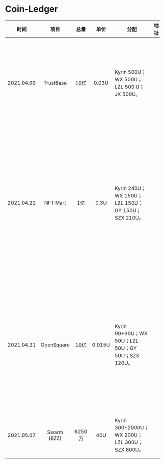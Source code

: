 # Coin-Ledger
|    时间    |    项目     |  总量  |  单价  | 分配                                               | 地址 | 备注                                                         |
| :--------: | :---------: | :----: | :----: | -------------------------------------------------- | ---- | ------------------------------------------------------------ |
| 2021.04.09 |  TrustBase  |  10亿  | 0.03U  | Kyrin 500U；WX 500U；LZL 500 U；JX 500U。          |      | 第一次释放20%；第二次释放30%；第三次释放30%；第四次释放20%。 |
| 2021.04.21 |  NFT Mart   |  1亿   |  0.3U  | Kyrin 240U；WX 150U；LZL 150U；GY 150U；SZX 210U。 |      | 第一次释放20%；第二次释放20%；第三次释放20%；第四次释放20%；第五次释放20%。上所大概5月，时间未定。 |
| 2021.04.21 | OpenSquare  |  10亿  | 0.015U | Kyrin 90+90U；WX 50U；LZL 50U；GY 50U；SZX 120U。  |      | 第一次释放20%；第二次释放20%；第三次释放20%；第四次释放20%；第五次释放20%。上所时间待定。 |
| 2021.05.07 | Swarm (BZZ) | 6250万 |  40U   | Kyrin 300+2000U；WX 200U；LZL 300U；SZX 800U。     |      | 不锁仓，5-6月上线一线交易所。                                |

